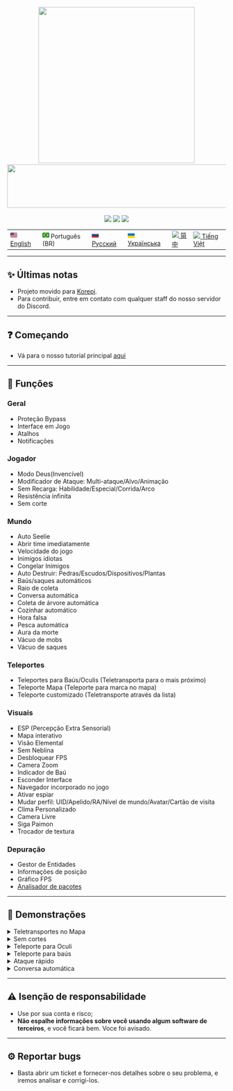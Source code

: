 <p align="center">
  <a href="#"><img width="360" height="360" src="https://media.discordapp.net/attachments/1033549666769449002/1107009612210765955/matches.png"></a>
  <a href="#"><img width="650" height="100" src="https://share.creavite.co/FBkHy3zbN4CgWCr0.gif"></a>
</p>

<p align="center">
	<a href="https://github.com/Korepi/keyauth-cpp-library/releases"><img src="https://img.shields.io/github/downloads/Korepi/keyauth-cpp-library/total.svg?style=for-the-badge&color=darkcyan"></a>
	<a href="https://github.com/Korepi/Korepi/graphs/contributors"><img src="https://img.shields.io/github/contributors/Korepi/Korepi?style=for-the-badge&color=darkcyan"></a>
	<a href="https://discord.gg/cottonbuds"><img src="https://img.shields.io/discord/440536354544156683?label=Discord&logo=discord&style=for-the-badge&color=darkviolet"></a>
</p>

<div align="center">
<table>
  <tr>
    <td valign="center"><a href="README.md"><img src="https://github.com/twitter/twemoji/blob/master/assets/svg/1f1fa-1f1f8.svg" width="16"/> English</td>
    <td valign="center"><img src="https://github.com/twitter/twemoji/blob/master/assets/svg/1f1e7-1f1f7.svg" width="16"/> Português (BR)</a></td>
    <td valign="center"><a href="README_ru-ru.md"><img src="https://github.com/twitter/twemoji/blob/master/assets/svg/1f1f7-1f1fa.svg" width="16"/> Русский</a></td>
    <td valign="center"><a href="README_ua-ua.md"><img src="https://github.com/Andrew1397/Ukraine/blob/main/Flag_of_Ukraine.png" width="16"/> Українська</a></td>
    <td valign="center"><a href="README_zh-cn.md"><img src="https://em-content.zobj.net/thumbs/120/twitter/351/flag-china_1f1e8-1f1f3.png" width="16"/> 简中</a></td>
    <td valign="center"><a href="README_vi-vn.md"><img src="https://em-content.zobj.net/thumbs/160/twitter/53/flag-for-vietnam_1f1fb-1f1f3.png" width="16"/> Tiếng Việt</a></td>
  </tr>
</table>
</div>

---

## ✨ Últimas notas
- Projeto movido para [Korepi](https://github.com/Korepi/Korepi-Private-Repo).
- Para contribuir, entre em contato com qualquer staff do nosso servidor do Discord.

---

## ❓ Começando

- Vá para o nosso tutorial principal [aqui](https://github.com/Korepi/Korepi-Tutorial)

---
## 🎨 Funções

### Geral
- Proteção Bypass
- Interface em Jogo
- Atalhos
- Notificações
### Jogador
- Modo Deus(Invencível)
- Modificador de Ataque: Multi-ataque/Alvo/Animação
- Sem Recarga: Habilidade/Especial/Corrida/Arco
- Resistência infinita
- Sem corte

### Mundo
- Auto Seelie
- Abrir time imediatamente
- Velocidade do jogo
- Inimigos idiotas
- Congelar Inimigos
- Auto Destruir: Pedras/Escudos/Dispositivos/Plantas
- Baús/saques automáticos
- Raio de coleta
- Conversa automática
- Coleta de árvore automática
- Cozinhar automático
- Hora falsa
- Pesca automática
- Aura da morte
- Vácuo de mobs
- Vácuo de saques

### Teleportes
- Teleportes para Baús/Oculis  (Teletransporta para o mais próximo)
- Teleporte Mapa (Teleporte para marca no mapa)
- Teleporte customizado (Teletransporte através da lista)

### Visuais 
- ESP (Percepção Extra Sensorial)
- Mapa interativo
- Visão Elemental
- Sem Neblina
- Desbloquear FPS
- Camera Zoom
- Indicador de Baú
- Esconder Interface
- Navegador incorporado no jogo
- Ativar espiar
- Mudar perfil: UID/Apelido/RA/Nível de mundo/Avatar/Cartão de visita
- Clima Personalizado
- Camera Livre
- Siga Paimon
- Trocador de textura

### Depuração
- Gestor de Entidades
- Informações de posição
- Gráfico FPS
- [Analisador de pacotes](https://github.com/Akebi-Group/Akebi-PacketSniffer)

---
## 🎣 Demonstrações

<details>
  <summary>Teletransportes no Mapa</summary>
  <img src="https://github.com/CallowBlack/gif-demos/blob/main/genshin-cheat/map-teleport-demo.gif"/>
</details>
<details>
  <summary>Sem cortes</summary>
  <img src="https://github.com/CallowBlack/gif-demos/blob/main/genshin-cheat/noclip-demo.gif"/>
</details>
<details>
  <summary>Teleporte para Oculi</summary>
  <img src="https://github.com/CallowBlack/gif-demos/blob/main/genshin-cheat/oculi-teleport-demo.gif"/>
</details>
<details>
  <summary>Teleporte para baús</summary>
  <img src="https://github.com/CallowBlack/gif-demos/blob/main/genshin-cheat/chest-teleport-demo.gif"/>
</details>
<details>
  <summary>Ataque rápido</summary>
  <img src="https://github.com/CallowBlack/gif-demos/blob/main/genshin-cheat/rapid-fire-demo.gif"/>
</details>
<details>
  <summary>Conversa automática</summary>
  <img src="https://github.com/CallowBlack/gif-demos/blob/main/genshin-cheat/auto-talk-demo.gif"/>
</details>

---
## ⚠ Isenção de responsabilidade
-   Use por sua conta e risco;
- **Não espalhe informações sobre você usando algum software de terceiros**, e você ficará bem. Voce foi avisado.

---
## ⚙ Reportar bugs
- Basta abrir um ticket e fornecer-nos detalhes sobre o seu problema, e iremos analisar e corrigi-los.